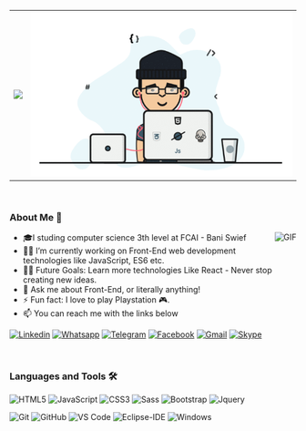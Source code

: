 <table>
          <tr>
              <td align="center">
                        <img src="https://readme-typing-svg.herokuapp.com?font=Poppins&size=28&color=6571FF&center=true&vCenter=true&lines=Hi!+I+am+Ahmed+Farag+%F0%9F%91%8F;Front+End+Developer+%F0%9F%92%BB">
                    </td>
              <td align="center">
                  <img src="coder.gif" alt="banner that says Ahmed Farag - Front End Developer">
              </td>
          </tr>
</table>

<br>

### About Me 📌

<img align="right" alt="GIF" height="160px" src="https://media.giphy.com/media/du3J3cXyzhj75IOgvA/giphy.gif" />

- 🎓I studing computer science 3th level at FCAI - Bani Swief
- 👨‍💻 I’m currently working on Front-End web development technologies like JavaScript, ES6 etc.
- 💪🏼 Future Goals: Learn more technologies Like React - Never stop creating new ideas.
- :speech_balloon: Ask me about Front-End, or literally anything!
- ⚡ Fun fact: I love to play Playstation 🎮.
- :mailbox: You can reach me with the links below

[![Linkedin](https://img.shields.io/badge/-LINKEDIN-0077B5?style=for-the-badge&logo=linkedin&logoColor=white)](https://www.linkedin.com/in/ahmed-farag-395702199)
[![Whatsapp](https://img.shields.io/badge/-Whatsapp-4CA143?style=for-the-badge&labelColor=4CA143&logo=whatsapp&logoColor=white)](https://api.whatsapp.com/send?phone=01285513858&text=Hi!)
[![Telegram](https://img.shields.io/badge/-Telegram-1ca0f1?style=for-the-badge&labelColor=1ca0f1&logo=telegram&logoColor=white)](https://t.me/ElBrazily18)
[![Facebook](https://img.shields.io/badge/-Facebook-036be4?style=for-the-badge&logo=Facebook&logoColor=white)](https://www.facebook.com/ahmedf.elbrazily/)
[![Gmail](https://img.shields.io/badge/-GMAIL-D14836?style=for-the-badge&logo=gmail&logoColor=white)](mailto:ahmedfaragfdfdfd@gmail.com)
[![Skype](https://img.shields.io/badge/-Skype-036be4?style=for-the-badge&logo=Skype&logoColor=white)](https://join.skype.com/invite/HhsQpj5iEZFj)

<br>

### Languages and Tools 🛠

![HTML5](https://img.shields.io/badge/-HTML5-%23E44D27?style=for-the-badge&logo=html5&logoColor=ffffff)
![JavaScript](https://img.shields.io/badge/-JavaScript-%23F7DF1C?style=for-the-badge&logo=javascript&logoColor=000000&labelColor=%23F7DF1C&color=%23FFCE5A)
![CSS3](https://img.shields.io/badge/-CSS3-%231572B6?style=for-the-badge&logo=css3)
![Sass](https://img.shields.io/badge/-Sass-%23CC6699?style=for-the-badge&logo=sass&logoColor=ffffff)
![Bootstrap](https://img.shields.io/badge/-Bootstrap-563D7C?style=for-the-badge&logo=Bootstrap)
![Jquery](https://img.shields.io/badge/-Jquery-%231572B6?style=for-the-badge&logo=jquery&logoColor=ffffff)

![Git](https://img.shields.io/badge/-Git-%23F05032?style=for-the-badge&logo=git&logoColor=%23ffffff)
![GitHub](https://img.shields.io/badge/-GitHub-181717?style=for-the-badge&logo=github)
![VS Code](http://img.shields.io/badge/-VS%20Code-007ACC?style=for-the-badge&logo=visual-studio-code&logoColor=ffffff)
![Eclipse-IDE](http://img.shields.io/badge/-Eclipse-2C2255?style=for-the-badge&logo=eclipse&logoColor=ffffff)
![Windows](http://img.shields.io/badge/-Windows-0078D6?style=for-the-badge&logo=windows&logoColor=ffffff)
